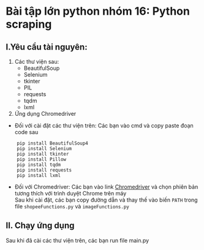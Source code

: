 # Bài tập lớn python nhóm 16: Python scraping
## 
## I.Yêu cầu tài nguyên:
1. Các thư viện sau:
    - BeautifulSoup
    - Selenium
    - tkinter
    - PIL
    - requests
    - tqdm
    - lxml
2. Ứng dụng Chromedriver
- Đối với cài đặt các thư viện trên: Các bạn vào cmd và copy paste đoạn code sau
```
    pip install BeautifulSoup4
    pip install Selenium
    pip install tkinter
    pip install Pillow
    pip install tqdm
    pip install requests
    pip install lxml
```
- Đối với Chromedriver: Các bạn vào link [Chromedriver](https://chromedriver.chromium.org/downloads) và chọn phiên bản tương thích với trình duyệt Chrome trên máy<br>Sau khi cài đặt, các bạn copy đường dẫn và thay thế vào biến `PATH` trong file `shopeeFunctions.py` và `imageFunctions.py`
## II. Chạy ứng dụng
Sau khi đã cài các thư viện trên, các bạn run file main.py